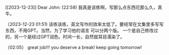 [[2023-12-23]]
Dear John:
  (22:58)
  我真是该练啊，写那么点东西花那么久，真牛。

（2023-12-23 01:51)
该练该练，英文写作的效率太低了。要经常在文集里多写写东西，不用GPT。当然，为了学习他的语言
可以分两个版。 一个是自己修改过的，另一个是经过GPT润色。时间一长，自然就耳目濡染了。

 （02:05）
 great job!!! you deserve a break! keep going tomorrow!